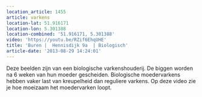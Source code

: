 ```yaml
---
location_article: 1455
article: varkens
location-lat: 51.916171
location-lon: 5.301388
location-combined: '51.916171, 5.301388'
video: 'https://youtu.be/RZif6EhqUHE'
title: 'Buren |  Hennisdijk 9a  | Biologisch'
article-date: '2013-08-29 14:24:01'
---
```


Deze beelden zijn van een biologische varkenshouderij. De biggen worden na 6 weken van hun moeder gescheiden. Biologische moedervarkens hebben vaker last van kreupelheid dan reguliere varkens. Op deze video zie je hoe moeizaam het moedervarken loopt.
